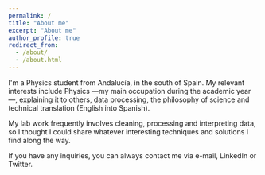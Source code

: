 ```yaml
---
permalink: /
title: "About me"
excerpt: "About me"
author_profile: true
redirect_from: 
  - /about/
  - /about.html
---
```


I'm a Physics student from Andalucía, in the south of Spain. My relevant interests include Physics —my main occupation during the academic year—, explaining it to others, data processing, the philosophy of science and technical translation (English into Spanish).

My lab work frequently involves cleaning, processing and interpreting data, so I thought I could share whatever interesting techniques and solutions I find along the way.

If you have any inquiries, you can always contact me via e-mail, LinkedIn or Twitter.
